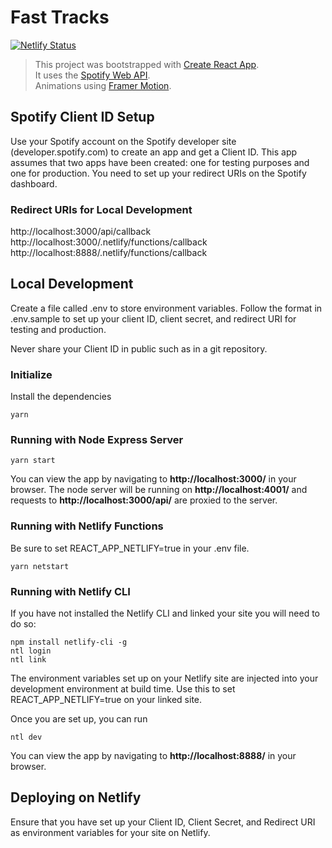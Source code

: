 # Fast Tracks

[![Netlify Status](https://api.netlify.com/api/v1/badges/a1b74fb2-f506-44c7-9966-f879403e2e04/deploy-status)](https://app.netlify.com/sites/fasttracks/deploys)

> This project was bootstrapped with [Create React App](https://github.com/facebook/create-react-app). <br />
> It uses the [Spotify Web API](https://developer.spotify.com/documentation/web-api/). <br />
> Animations using [Framer Motion](https://github.com/framer/motion). <br />

## Spotify Client ID Setup

Use your Spotify account on the Spotify developer site (developer.spotify.com) to create an app and get a Client ID. This app assumes that two apps have been created: one for testing purposes and one for production. You need to set up your redirect URIs on the Spotify dashboard.

### Redirect URIs for Local Development

http://localhost:3000/api/callback
http://localhost:3000/.netlify/functions/callback
http://localhost:8888/.netlify/functions/callback

## Local Development

Create a file called .env to store environment variables. Follow the format in .env.sample to set up your client ID, client secret, and redirect URI for testing and production.

Never share your Client ID in public such as in a git repository.

### Initialize

Install the dependencies

    yarn

### Running with Node Express Server

    yarn start

You can view the app by navigating to **http://localhost:3000/** in your browser. The node server will be running on **http://localhost:4001/** and requests to **http://localhost:3000/api/** are proxied to the server.

### Running with Netlify Functions

Be sure to set REACT_APP_NETLIFY=true in your .env file.

    yarn netstart

### Running with Netlify CLI

If you have not installed the Netlify CLI and linked your site you will need to do so:

    npm install netlify-cli -g
    ntl login
    ntl link

The environment variables set up on your Netlify site are injected into your development environment at build time. Use this to set REACT_APP_NETLIFY=true on your linked site.

Once you are set up, you can run

    ntl dev

You can view the app by navigating to **http://localhost:8888/** in your browser.

## Deploying on Netlify

Ensure that you have set up your Client ID, Client Secret, and Redirect URI as environment variables for your site on Netlify.
